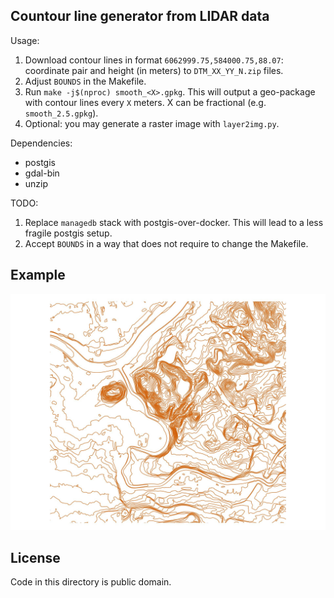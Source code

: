 Countour line generator from LIDAR data
---------------------------------------

Usage:

1. Download contour lines in format `6062999.75,584000.75,88.07`: coordinate
   pair and height (in meters) to `DTM_XX_YY_N.zip` files.
2. Adjust `BOUNDS` in the Makefile.
3. Run `make -j$(nproc) smooth_<X>.gpkg`. This will output a geo-package with
   contour lines every `X` meters. X can be fractional (e.g.
   `smooth_2.5.gpkg`).
4. Optional: you may generate a raster image with `layer2img.py`.

Dependencies:

- postgis
- gdal-bin
- unzip

TODO:

1. Replace `managedb` stack with postgis-over-docker. This will lead to a less
   fragile postgis setup.
2. Accept `BOUNDS` in a way that does not require to change the Makefile.

Example
-------

![Užupis](https://github.com/motiejus/stud/blob/master/contours/example.jpg?raw=true)

License
-------

Code in this directory is public domain.
